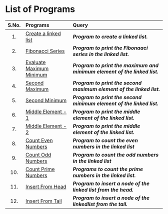 # List of Programs
|  S.No.  | Programs  | Query |
|  :--:  |  :--  |  :--  |
|  1.  |  [Create a linked list](/Data%20Structure/Linked%20List/Programs/List/CreateLinkedList.py) |  ***Program to create a linked list.***  |
|  2.  |  [Fibonacci Series](/Data%20Structure/Linked%20List/Programs/List/FibonacciSeries.py) |  ***Program to print the Fibonaaci series in the linked list.***  |
|  3.  |  [Evaluate Maximum Minimum](/Data%20Structure/Linked%20List/Programs/List/EvaluateMaxMin.py) |  ***Program to print the maximum and minimum element of the linked list.***  |
|  4.  |  [Second Maximum](/Data%20Structure/Linked%20List/Programs/List/SecondMaximumElement.py) |  ***Program to print the second maximum element of the linked list.***  |
|  5.  |  [Second Minimum](/Data%20Structure/Linked%20List/Programs/List/SecondMinimumElement.py) |  ***Program to print the second minimum element of the linked list.***  |
|  6.  |  [Middle Element - 1](/Data%20Structure/Linked%20List/Programs/List/MiddleElement_1.py)  |  ***Program to print the middle element of the linked list.***  |
|  7.  |  [Middle Element - 2](/Data%20Structure/Linked%20List/Programs/List/MiddleElement_2.py)  |  ***Program to print the middle element of the linked list.***  |
|  8.  |  [Count Even Numbers](/Data%20Structure/Linked%20List/Programs/List/CountEvenNumbers.py)  |  ***Program to count the even numbers in the linked list***  |
|  9.  |  [Count Odd Numbers](/Data%20Structure/Linked%20List/Programs/List/CountOddNumbers.py)  |  ***Program to count the odd numbers in the linked list***  |
|  10.  |  [Count Prime Numbers](/Data%20Structure/Linked%20List/Programs/List/CountPrimeNumbers.py)  |  ***Programs to count the prime numbers in the linked list.***  |
|  11.  |  [Insert From Head](/Data%20Structure/Linked%20List/Programs/List/InsertAtHead.py)  |  ***Program to insert a node of the linked list from the head.***  |
|  12.  |  [Insert From Tail](/Data%20Structure/Linked%20List/Programs/List/insertAtTail.py)  |  ***Program to insert a node of the linkedlist from the tail.***  |
